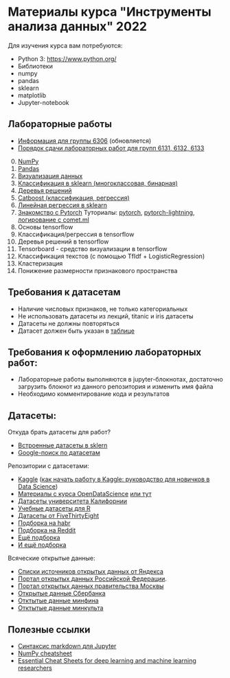 # Материалы курса "Инструменты анализа данных" 2022

Для изучения курса вам потребуются: 

- Python 3: https://www.python.org/
- Библиотеки 
- numpy
- pandas
- sklearn
- matplotlib
- Jupyter-notebook


## Лабораторные работы
- [Информация для группы 6306](README_6306.md) (обновляется)
- [Порядок сдачи лабораторных работ для групп 6131, 6132, 6133](GAMERULES.md) 
0. [NumPy](tasks/lab_0_numpy_groupNumber_SecondName.ipynb)
1. [Pandas](tasks/lab_1_pandas_groupNumber_SecondName.ipynb)
2. [Визуализация данных](tasks/lab_2_visual_groupNumber_SecondName.ipynb)
3. [Классификация в sklearn (многоклассовая, бинарная)](tasks/lab_3_classification_groupNumber_SecondName.ipynb)
4. [Деревья решений](tasks/lab_4_trees_groupNumber_SecondName.ipynb) 
5. [Catboost (классификация, регрессия)](tasks/lab_5_catboost_groupNumber_SecondName.ipynb)
6. [Линейная регрессия в sklearn](tasks/lab_6_linear_models_groupNumber_secondName.ipynb)
7. [Знакомство с Pytorch](tasks/lab_7_pytorch_groupNumber_secondName.ipynb) Туториалы: [pytorch](tasks/pytorch_and_logging/pytorch_part_1_basics.ipynb),
   [pytorch-lightning](tasks/pytorch_and_logging/pytorch_part_2_lightning_basics.ipynb), [логирование с comet.ml](tasks/pytorch_and_logging/pytorch_part_3_experiments_logging_basics.ipynb)
8. Основы tensorflow 
9. Классификация/регрессия в tensorflow
10. Деревья решений в tensorflow
11. Tensorboard - средство визуализации в tensorflow
12. Классификация текстов (с помощью TfIdf + LogisticRegression)
13. Кластеризация
14. Понижение размерности признакового пространства



## Требования к датасетам
- Наличие числовых признаков, не только категориальных
- Не использовать датасеты из лекций, titanic и iris датасеты
- Датасеты не должны повторяться 
- Датасет должен быть указан в [таблице](https://docs.google.com/spreadsheets/d/1kHYLZSGh6lg_oD0cNx9jGjGFKykrcCawz6OVULjXvoc/edit?usp=sharing)


## Требования к оформлению лабораторных работ:
- Лабораторные работы выполняются в jupyter-блокнотах, достаточно загрузить блокнот из данного репозитория и изменить имя файла
- Необходимо комментирование кода и результатов 

## Датасеты:

Откуда брать датасеты для работ?

* [Встроенные датасеты в sklern](https://scikit-learn.org/stable/datasets/index.html)
* [Google-поиск по датасетам](https://datasetsearch.research.google.com/) 

Репозитории с датасетами: 
* [Kaggle](https://www.kaggle.com/datasets)
    ([как начать работу в Kaggle: руководство для новичков в Data Science](https://habr.com/ru/post/248395/))
* [Материалы с курса OpenDataScience](https://nbviewer.jupyter.org/github/Yorko/mlcourse.ai/tree/master/data/) [или тут]( https://github.com/Yorko/mlcourse.ai/tree/master/data/)
* [Датасеты университета Калифорнии](https://archive.ics.uci.edu/ml/datasets.php)
* [Учебные датасеты для R](https://vincentarelbundock.github.io/Rdatasets/datasets.html)
* [Датасеты от FiveThirtyEight](https://data.fivethirtyeight.com/)
* [Подборка на habr](https://habr.com/ru/post/452740/)
* [Подборка на Reddit](https://www.reddit.com/r/datasets/)
* [Ещё подборка](https://towardsai.net/p/machine-learning/best-free-datasets-for-machine-learning-and-data-science/stanfordai/3451/)
* [И ещё подборка](https://towardsdatascience.com/top-sources-for-machine-learning-datasets-bb6d0dc3378b)

Всяческие открытые данные: 
* [Списки источников открытых данных от Яндекса](https://yandex.ru/promo/oda/useful)
* [Портал открытых данных Российской Федерации](https://data.gov.ru/). 
* [Портал открытых данных правительства Москвы](https://data.mos.ru/opendata)
* [Открытые данные Сбербанка](https://www.sberbank.com/ru/analytics/opendata)
* [Отктытые данные минфина](https://www.minfin.ru/opendata/)
* [Отктытые данные минкульта](https://opendata.mkrf.ru/opendata/)

## Полезные ссылки

* [Синтаксис markdown для Jupyter](https://sourceforge.net/p/jupiter/wiki/markdown_syntax/)
* [NumPy cheatsheet](https://s3.amazonaws.com/assets.datacamp.com/blog_assets/Numpy_Python_Cheat_Sheet.pdf)
* [Essential Cheat Sheets for deep learning and machine learning researchers](https://github.com/kailashahirwar/cheatsheets-ai)
